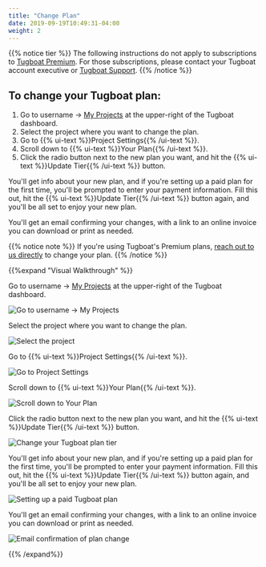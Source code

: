 ```yaml
---
title: "Change Plan"
date: 2019-09-19T10:49:31-04:00
weight: 2
---
```


{{% notice tier %}}
The following instructions do not apply to subscriptions to [Tugboat Premium](https://www.tugboat.qa/pricing). For those subscriptions, please contact your Tugboat account executive or [Tugboat Support](https://www.tugboat.qa/support).
{{% /notice %}}

## To change your Tugboat plan:

1. Go to username -> [My Projects](https://dashboard.tugboat.qa/projects) at the upper-right of the Tugboat dashboard.
2. Select the project where you want to change the plan.
3. Go to {{% ui-text %}}Project Settings{{% /ui-text %}}.
4. Scroll down to {{% ui-text %}}Your Plan{{% /ui-text %}}.
5. Click the radio button next to the new plan you want, and hit the {{% ui-text %}}Update Tier{{% /ui-text %}} button.

You'll get info about your new plan, and if you're setting up a paid plan for the first time, you'll be prompted to
enter your payment information. Fill this out, hit the {{% ui-text %}}Update Tier{{% /ui-text %}} button again, and
you'll be all set to enjoy your new plan.

You'll get an email confirming your changes, with a link to an online invoice you can download or print as needed.

{{% notice note %}} If you're using Tugboat's Premium plans, [reach out to us directly](https://www.tugboat.qa/contact)
to change your plan. {{% /notice %}}

{{%expand "Visual Walkthrough" %}}

Go to username -> [My Projects](https://dashboard.tugboat.qa/projects) at the upper-right of the Tugboat dashboard.

![Go to username -> My Projects](../../_images/go-to-user-my-projects.png)

Select the project where you want to change the plan.

![Select the project](../../_images/select-a-project.png)

Go to {{% ui-text %}}Project Settings{{% /ui-text %}}.

![Go to Project Settings](../../_images/click-project-settings-link.png)

Scroll down to {{% ui-text %}}Your Plan{{% /ui-text %}}.

![Scroll down to Your Plan](../../_images/billing-view-tugboat-plan.png)

Click the radio button next to the new plan you want, and hit the {{% ui-text %}}Update Tier{{% /ui-text %}} button.

![Change your Tugboat plan tier](../../_images/billing-change-plan-update-tier.png)

You'll get info about your new plan, and if you're setting up a paid plan for the first time, you'll be prompted to
enter your payment information. Fill this out, hit the {{% ui-text %}}Update Tier{{% /ui-text %}} button again, and
you'll be all set to enjoy your new plan.

![Setting up a paid Tugboat plan](../../_images/billing-setting-up-paid-tugboat-plan.png)

You'll get an email confirming your changes, with a link to an online invoice you can download or print as needed.

![Email confirmation of plan change](../../_images/billing-plan-update-email.png)

{{% /expand%}}

